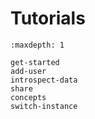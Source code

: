 # Tutorials

```{toctree}
:maxdepth: 1

get-started
add-user
introspect-data
share
concepts
switch-instance
```
